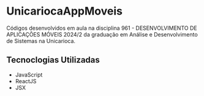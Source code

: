 # UnicariocaAppMoveis
Códigos desenvolvidos em aula na disciplina 961 - DESENVOLVIMENTO DE APLICAÇÕES MÓVEIS 2024/2 da graduação em Análise e Desenvolvimento de Sistemas na Unicarioca.

## Tecnoclogias Utilizadas
* JavaScript
* ReactJS
* JSX
